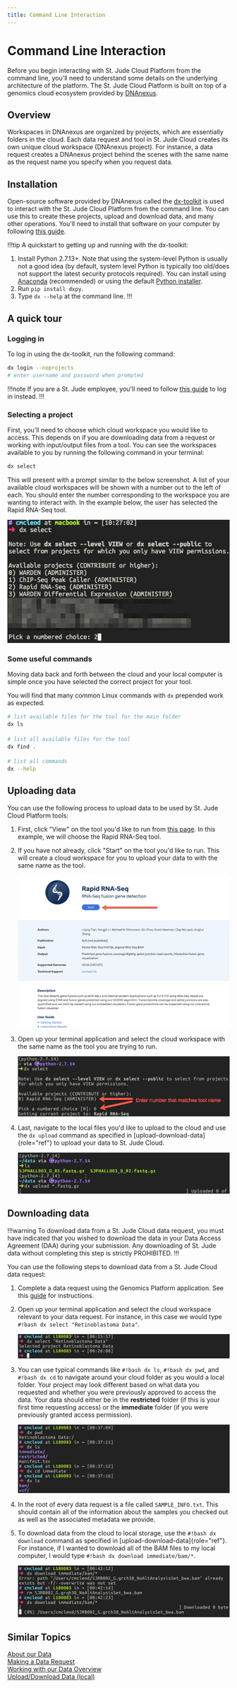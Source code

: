 ```yaml
---
title: Command Line Interaction
---
```



# Command Line Interaction

Before you begin interacting with St. Jude Cloud Platform from the
command line, you'll need to understand some details on the underlying
architecture of the platform. The St. Jude Cloud Platform is built on
top of a genomics cloud ecosystem provided by [DNAnexus](https://www.dnanexus.com/). 

## Overview

Workspaces in DNAnexus are organized by projects, which are essentially
folders in the cloud. Each data request and tool in St. Jude Cloud
creates its own unique cloud workspace (DNAnexus project). For instance,
a data request creates a DNAnexus project behind the scenes with the
same name as the request name you specify when you request data.

## Installation

Open-source software provided by DNAnexus called the [dx-toolkit](https://github.com/dnanexus/dx-toolkit) is
used to interact with the St. Jude Cloud Platform from the command line.
You can use this to create these projects, upload and download data, and
many other operations. You'll need to install that software on your
computer by following [this guide](https://documentation.dnanexus.com/downloads#DNAnexus-Platform-SDK).

!!!tip
A quickstart to getting up and running with the dx-toolkit:

1. Install Python 2.7.13+. Note that using the system-level Python is usually not a good idea (by default, system level Python is typically too old/does not support the latest security protocols required). You can install using [Anaconda](https://conda.io/docs/user-guide/getting-started.html) (recommended) or using the default [Python installer](https://www.python.org/downloads/).
2. Run `pip install dxpy`.
3. Type `dx --help` at the command line.
!!!

## A quick tour

### Logging in

To log in using the dx-toolkit, run the following command:

```bash 
dx login --noprojects
# enter username and password when prompted
```

!!!note
If you are a St. Jude employee, you'll need to follow [this
guide](https://documentation.dnanexus.com/user/login-and-logout#generating-an-authentication-token) to log in instead.
!!!

### Selecting a project

First, you'll need to choose which cloud workspace you would like to
access. This depends on if you are downloading data from a request or
working with input/output files from a tool. You can see the workspaces
available to you by running the following command in your terminal:

```bash 
dx select
```

This will present with a prompt similar to the below screenshot. A list
of your available cloud workspaces will be shown with a number out to
the left of each. You should enter the number corresponding to the
workspace you are wanting to interact with. In the example below, the
user has selected the Rapid RNA-Seq tool.

![](./select-project.png)

### Some useful commands

Moving data back and forth between the cloud and your local computer is
simple once you have selected the correct project for your tool.

You will find that many common Linux commands with `dx` prepended work as expected.

```bash
# list available files for the tool for the main folder
dx ls

# list all available files for the tool
dx find .

# list all commands
dx --help
```

## Uploading data

You can use the following process to upload data to be used by St. Jude
Cloud Platform tools:

1. First, click "View" on the tool you'd like to run from [this page](https://stjude.cloud/tools.html). In this example, we will choose the Rapid RNA-Seq tool.

2. If you have not already, click "Start" on the tool you'd like to run. This will create a cloud workspace for you to upload your data to with the same name as the tool.

   ![](./RapidRNASeq_startPage.png)

3. Open up your terminal application and select the cloud workspace with the same name as the tool you are trying to run.

   ![](./select-rapid-rnaseq.png)

4. Last, navigate to the local files you'd like to upload to the cloud and use the `dx upload` command as specified in [upload-download-data]{role="ref"} to upload your data to St. Jude Cloud.

   ![](./rapid-rnaseq-upload-data.png)

## Downloading data

!!!warning
To download data from a St. Jude Cloud data request, you must have
indicated that you wished to download the data in your Data Access
Agreement (DAA) during your submission. Any downloading of St. Jude data without completing this step is strictly PROHIBITED.
!!!

You can use the following steps to download data from a St. Jude Cloud
data request:

1. Complete a data request using the Genomics Platform application. See this [guide](../requesting-data/data-request.md) for instructions.

2. Open up your terminal application and select the cloud workspace
   relevant to your data request. For instance, in this case we
   would type `#!bash dx select "Retinoblastoma Data"`.

   ![](./select-retinoblastoma.png)

3. You can use typical commands like `#!bash dx ls`,
   `#!bash dx pwd`, and `#!bash dx cd` to navigate around
   your cloud folder as you would a local folder. Your project may look
   different based on what data you requested and whether you were
   previously approved to access the data. Your data should either be
   in the **restricted** folder (if this is your first time
   requesting access) or the **immediate** folder (if you
   were previously granted access permission).

   ![](./navigate-data-request.png)

4. In the root of every data request is a file called
   `SAMPLE_INFO.txt`. This should contain all of the
   information about the samples you checked out as well as the
   associated metadata we provide.

5. To download data from the cloud to local storage, use the
   `#!bash dx download` command as specified in
   [upload-download-data]{role="ref"}. For instance, if I wanted to
   download all of the BAM files to my local computer, I would type
   `#!bash dx download immediate/bam/*`.

   ![](./download-bams.png)

## Similar Topics

[About our Data](../requesting-data/about-our-data.md)   
[Making a Data Request](../requesting-data/data-request.md)   
[Working with our Data Overview](../managing-data/working-with-our-data.md)   
[Upload/Download Data (local)](../managing-data/upload-local.md)    